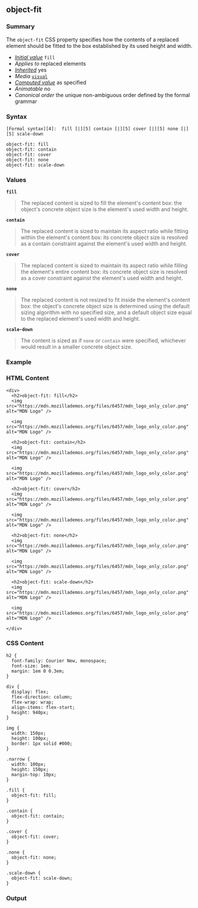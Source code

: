 ## object-fit

### Summary

The `object-fit` CSS property specifies how the contents of a replaced element should be fitted to the box established by its used height and width.

* _[Initial value][0]_ `fill` 
* _Applies to_ replaced elements 
* _[Inherited][1]_ yes 
* _Media_ [`visual`][2] 
* _[Computed value][3]_ as specified 
* _Animatable_ no 
* _Canonical order_ the unique non-ambiguous order defined by the formal grammar

### Syntax

    [Formal syntax][4]:  fill [|][5] contain [|][5] cover [|][5] none [|][5] scale-down

    object-fit: fill
    object-fit: contain
    object-fit: cover
    object-fit: none
    object-fit: scale-down
    

### Values

**`fill`**

> The replaced content is sized to fill the element's content box: the object's concrete object size is the element's used width and height.

**`contain`**

> The replaced content is sized to maintain its aspect ratio while fitting within the element's content box: its concrete object size is resolved as a contain constraint against the element's used width and height.

**`cover`**

> The replaced content is sized to maintain its aspect ratio while filling the element's entire content box: its concrete object size is resolved as a cover constraint against the element's used width and height.

**`none`**

> The replaced content is not resized to fit inside the element's content box: the object's concrete object size is determined using the default sizing algorithm with no specified size, and a default object size equal to the replaced element's used width and height.

**`scale-down`**

> The content is sized as if `none` or `contain` were specified, whichever would result in a smaller concrete object size.

### Example

### HTML Content

    <div>
      <h2>object-fit: fill</h2>
      <img src="https://mdn.mozillademos.org/files/6457/mdn_logo_only_color.png" alt="MDN Logo" />
    
      <img src="https://mdn.mozillademos.org/files/6457/mdn_logo_only_color.png" alt="MDN Logo" />
    
      <h2>object-fit: contain</h2>
      <img src="https://mdn.mozillademos.org/files/6457/mdn_logo_only_color.png" alt="MDN Logo" />
    
      <img src="https://mdn.mozillademos.org/files/6457/mdn_logo_only_color.png" alt="MDN Logo" />
    
      <h2>object-fit: cover</h2>
      <img src="https://mdn.mozillademos.org/files/6457/mdn_logo_only_color.png" alt="MDN Logo" />
    
      <img src="https://mdn.mozillademos.org/files/6457/mdn_logo_only_color.png" alt="MDN Logo" />
    
      <h2>object-fit: none</h2>
      <img src="https://mdn.mozillademos.org/files/6457/mdn_logo_only_color.png" alt="MDN Logo" />
    
      <img src="https://mdn.mozillademos.org/files/6457/mdn_logo_only_color.png" alt="MDN Logo" />
    
      <h2>object-fit: scale-down</h2>
      <img src="https://mdn.mozillademos.org/files/6457/mdn_logo_only_color.png" alt="MDN Logo" />
    
      <img src="https://mdn.mozillademos.org/files/6457/mdn_logo_only_color.png" alt="MDN Logo" />
    
    </div>

### CSS Content

    h2 {
      font-family: Courier New, monospace;
      font-size: 1em;
      margin: 1em 0 0.3em;
    }
    
    div {
      display: flex;
      flex-direction: column;
      flex-wrap: wrap;
      align-items: flex-start;
      height: 940px;
    }
    
    img {
      width: 150px;
      height: 100px;
      border: 1px solid #000;
    }
    
    .narrow {
      width: 100px;
      height: 150px;
      margin-top: 10px;
    }
    
    .fill {
      object-fit: fill;
    }
    
    .contain {
      object-fit: contain;
    }
    
    .cover {
      object-fit: cover;
    }
    
    .none {
      object-fit: none;
    }
    
    .scale-down {
      object-fit: scale-down;
    }
    

### Output



[0]: https://developer.mozilla.org/en/docs/CSS/initial_value
[1]: https://developer.mozilla.org/en/docs/CSS/inheritance
[2]: https://developer.mozilla.org/en/docs/CSS/@media#Media_groups
[3]: https://developer.mozilla.org/en/docs/CSS/computed_value
[4]: https://developer.mozilla.org/en/docs/CSS/Value_definition_syntax "https://developer.mozilla.org/en/docs/CSS/Value_definition_syntax"
[5]: https://developer.mozilla.org/en/docs/CSS/Value_definition_syntax#Single_bar "Single bar: The two entities are optional, but exactly one must be present."